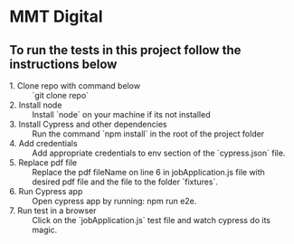 # MMT Digital

## To run the tests in this project follow the instructions below

<dl>
    <dt>1. Clone repo with command below</dt>
    <dd>`git clone repo`</dd>
    <dt>2. Install node</dt>
    <dd>Install `node` on your machine if its not installed</dd>
    <dt>3. Install Cypress and other dependencies</dt>
    <dd>Run the command `npm install` in the root of the project folder</dd>
    <dt>4. Add credentials</dt>
    <dd>Add appropriate credentials to env section of the `cypress.json` file.</dd>
    <dt>5. Replace pdf file</dt>
    <dd>Replace the pdf fileName on line 6 in jobApplication.js file with desired pdf file and the file to the folder `fixtures`.</dd>
    <dt>6. Run Cypress app</dt>
    <dd> Open cypress app by running: npm run e2e.</dd> 
    <dt>7. Run test in a browser</dt>
    <dd> Click on the `jobApplication.js` test file and watch cypress do its magic.</dd>
</dl>